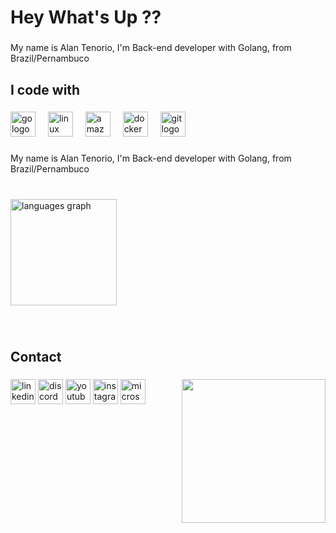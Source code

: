 <h1 align="left">Hey What's Up ??</h1>

###

<p align="left">My name is Alan Tenorio, I'm Back-end developer with Golang, from Brazil/Pernambuco</p>

###

<h2 align="left">I code with</h2>

###

<div align="left">
  <img src="https://cdn.jsdelivr.net/gh/devicons/devicon/icons/go/go-original.svg" height="40" alt="go logo"  />
  <img width="12" />
  <img src="https://cdn.jsdelivr.net/gh/devicons/devicon/icons/linux/linux-original.svg" height="40" alt="linux logo"  />
  <img width="12" />
  <img src="https://cdn.jsdelivr.net/gh/devicons/devicon/icons/amazonwebservices/amazonwebservices-line-wordmark.svg" height="40" alt="amazonwebservices logo"  />
  <img width="12" />
  <img src="https://cdn.jsdelivr.net/gh/devicons/devicon/icons/docker/docker-original.svg" height="40" alt="docker logo"  />
  <img width="12" />
  <img src="https://cdn.jsdelivr.net/gh/devicons/devicon/icons/git/git-original.svg" height="40" alt="git logo"  />
</div>

###

<p align="left">My name is Alan Tenorio, I'm Back-end developer with Golang, from Brazil/Pernambuco</p>

###

<br clear="both">

<div align="left">
  <img src="https://github-readme-stats.vercel.app/api/top-langs?username=AlanTenorio&locale=en&hide_title=false&layout=compact&card_width=320&langs_count=5&theme=aura&hide_border=true&order=2&custom_title=Most%20used%20Languages" height="170" alt="languages graph"  />
</div>

###

<br clear="both">

<h2 align="left">Contact</h2>

###

<img align="right" height="230" src="https://i.giphy.com/media/v1.Y2lkPTc5MGI3NjExdnk5c2h5dno5NGY1a212Y3Q2dTg0OWxxcThyOXE3Ynl2NjVsMHJtbCZlcD12MV9pbnRlcm5hbF9naWZfYnlfaWQmY3Q9cw/McIBYFNF5pkayHj6vl/giphy.gif"  />

###

<div align="left">
  <img src="https://img.shields.io/static/v1?message=LinkedIn&logo=linkedin&label=&color=0077B5&logoColor=white&labelColor=&style=for-the-badge" height="40" alt="linkedin logo"  />
  <img src="https://img.shields.io/static/v1?message=Discord&logo=discord&label=&color=7289DA&logoColor=white&labelColor=&style=for-the-badge" height="40" alt="discord logo"  />
  <img src="https://img.shields.io/static/v1?message=Youtube&logo=youtube&label=&color=FF0000&logoColor=white&labelColor=&style=for-the-badge" height="40" alt="youtube logo"  />
  <img src="https://img.shields.io/static/v1?message=Instagram&logo=instagram&label=&color=E4405F&logoColor=white&labelColor=&style=for-the-badge" height="40" alt="instagram logo"  />
  <img src="https://img.shields.io/static/v1?message=Outlook&logo=microsoft-outlook&label=&color=0078D4&logoColor=white&labelColor=&style=for-the-badge" height="40" alt="microsoft-outlook logo"  />
</div>

###
